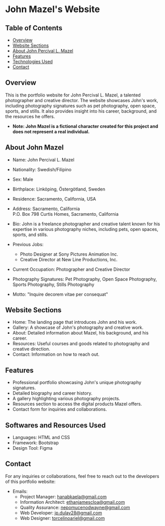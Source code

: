 # John Mazel's Website

## Table of Contents
- [Overview](#overview)
- [Website Sections](#website-sections)
- [About John Percival L. Mazel](#about-john-percival-l-mazel)
- [Features](#features)
- [Technologies Used](#technologies-used)
- [Contact](#contact)

## Overview
This is the portfolio website for John Percival L. Mazel, a talented photographer and creative director. The website showcases John's work, including photography signatures such as pet photography, open space, sports, and stills. It also provides insight into his career, background, and the resources he offers.
* **Note: John Mazel is a fictional character created for this project and does not represent a real individual.**


## About John Mazel
- Name: John Percival L. Mazel
- Nationality: Swedish/Filipino
- Sex: Male
- Birthplace: Linköping, Östergötland, Sweden
- Residence: Sacramento, California, USA
- Address: Sacramento, California  
  P.O. Box 798 Curtis Homes, Sacramento, California
- Bio: John is a freelance photographer and creative talent known for his expertise in various photography niches, including pets, open spaces, sports, and stills.
- Previous Jobs: 
  - Photo Designer at Sony Pictures Animation Inc.
  - Creative Director at New Line Productions, Inc.

- Current Occupation: Photographer and Creative Director
- Photography Signatures: Pet Photography, Open Space Photography, Sports Photography, Stills Photography
- Motto: "Inquire decorem vitae per consequat"

## Website Sections
- Home: The landing page that introduces John and his work.
- Gallery: A showcase of John's photography and creative work.
- About: Detailed information about Mazel, his background, and his career.
- Resources: Useful courses and goods related to photography and creative direction.
- Contact: Information on how to reach out.

## Features
- Professional portfolio showcasing John's unique photography signatures.
- Detailed biography and career history.
- A gallery highlighting various photography projects.
- Resources section to access the digital products Mazel offers.
- Contact form for inquiries and collaborations.

## Softwares and Resources Used
- Languages: HTML and CSS
- Framework: Bootstrap
- Design Tool: Figma

## Contact
For any inquiries or collaborations, feel free to reach out to the developers of this portfolio website:
- Emails: 
  - Project Manager: [hanabkaela@gmail.com](mailto:hanabkaela@gmail.com)
  - Information Architect: [ethanjamescloa@gmail.com](mailto:ethanjamescloa@gmail.com)
  - Quality Assurance: [nepomucenodwayne@gmail.com](mailto:nepomucenodwayne@gmail.com)
  - Web Developer: [jp.dulay28@gmail.com](mailto:jp.dulay28@gmail.com)
  - Web Designer: [torcelinoariel@gmail.com](mailto:torcelinoariel@gmail.com)
  